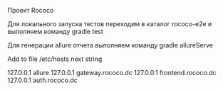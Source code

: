 Проект Rococo

Для локального запуска тестов переходим в каталог rococo-e2e и выполняем команду gradle test


Для генерации allure отчета выполняем команду
gradle allureServe

Add to file /etc/hosts next string

127.0.0.1 allure
127.0.0.1 gateway.rococo.dc
127.0.0.1 frontend.rococo.dc
127.0.0.1 auth.rococo.dc
